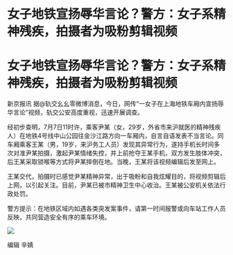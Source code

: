 # 女子地铁宣扬辱华言论？警方：女子系精神残疾，拍摄者为吸粉剪辑视频

# 女子地铁宣扬辱华言论？警方：女子系精神残疾，拍摄者为吸粉剪辑视频

新京报讯 据@轨交幺幺零微博消息，今日，网传“一女子在上海地铁车厢内宣扬辱华言论”视频，轨交公安高度重视，迅速开展调查。

经初步查明，7月7日11时许，乘客尹某（女，29岁，外省市来沪就医的精神残疾人）在地铁4号线中山公园往金沙江路方向一车厢内，自言自语发表不当言论。同车厢乘客王某（男，19岁，来沪务工人员）发现其异常行为，遂持手机长时间多次对准尹某拍摄，激起尹某情绪失控，并上前抢夺王某手机，双方发生肢体冲突，后王某采取锁喉等方式将尹某摔倒在地。当晚，王某将该视频编辑后发至网上。

王某交代，拍摄时已感觉尹某精神异常，出于吸粉和自我炫耀目的，将视频剪辑后上网，以引起关注。目前，尹某已被市精神卫生中心收治。王某被公安机关依法行政处罚。

警方提示：在地铁区域内如遇各类突发案事件，请第一时间报警或向车站工作人员反映，共同营造安全有序的乘车环境。

![](https://inews.gtimg.com/om_bt/OLRdaXF5Wh98fDPzQ6fvL_HOShg5b2kYZwKvYDTwHd8mYAA/1000)

编辑 辛婧

